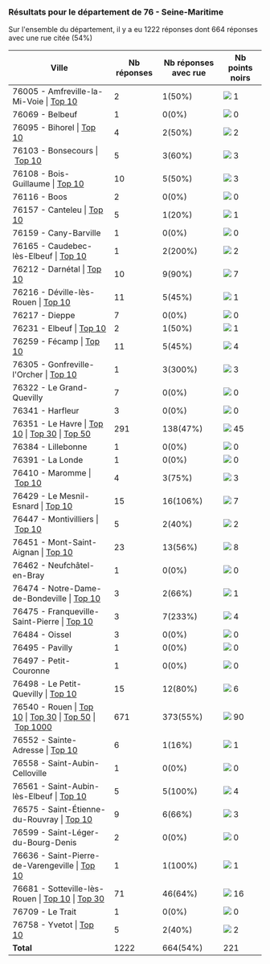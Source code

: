 ### Résultats pour le département de 76 - Seine-Maritime

Sur l'ensemble du département, il y a eu 1222 réponses dont 664 réponses avec une rue citée (54%)

| Ville | Nb réponses | Nb réponses avec rue | Nb points noirs |
|-------------|-------------|----------------------|-----------------|
|76005 - Amfreville-la-Mi-Voie&nbsp;&#124;&nbsp;<a href='76005 - Amfreville-la-Mi-Voie_top1.md'>Top 10</a>|2|1(50%)|<img src="../../img/bar_0.gif" />&nbsp;1|
|76069 - Belbeuf|1|0(0%)|<img src="../../img/bar_0.gif" />&nbsp;0|
|76095 - Bihorel&nbsp;&#124;&nbsp;<a href='76095 - Bihorel_top2.md'>Top 10</a>|4|2(50%)|<img src="../../img/bar_0.gif" />&nbsp;2|
|76103 - Bonsecours&nbsp;&#124;&nbsp;<a href='76103 - Bonsecours_top3.md'>Top 10</a>|5|3(60%)|<img src="../../img/bar_1.gif" />&nbsp;3|
|76108 - Bois-Guillaume&nbsp;&#124;&nbsp;<a href='76108 - Bois-Guillaume_top3.md'>Top 10</a>|10|5(50%)|<img src="../../img/bar_1.gif" />&nbsp;3|
|76116 - Boos|2|0(0%)|<img src="../../img/bar_0.gif" />&nbsp;0|
|76157 - Canteleu&nbsp;&#124;&nbsp;<a href='76157 - Canteleu_top1.md'>Top 10</a>|5|1(20%)|<img src="../../img/bar_0.gif" />&nbsp;1|
|76159 - Cany-Barville|1|0(0%)|<img src="../../img/bar_0.gif" />&nbsp;0|
|76165 - Caudebec-lès-Elbeuf&nbsp;&#124;&nbsp;<a href='76165 - Caudebec-lès-Elbeuf_top2.md'>Top 10</a>|1|2(200%)|<img src="../../img/bar_0.gif" />&nbsp;2|
|76212 - Darnétal&nbsp;&#124;&nbsp;<a href='76212 - Darnétal_top7.md'>Top 10</a>|10|9(90%)|<img src="../../img/bar_3.gif" />&nbsp;7|
|76216 - Déville-lès-Rouen&nbsp;&#124;&nbsp;<a href='76216 - Déville-lès-Rouen_top1.md'>Top 10</a>|11|5(45%)|<img src="../../img/bar_0.gif" />&nbsp;1|
|76217 - Dieppe|7|0(0%)|<img src="../../img/bar_0.gif" />&nbsp;0|
|76231 - Elbeuf&nbsp;&#124;&nbsp;<a href='76231 - Elbeuf_top1.md'>Top 10</a>|2|1(50%)|<img src="../../img/bar_0.gif" />&nbsp;1|
|76259 - Fécamp&nbsp;&#124;&nbsp;<a href='76259 - Fécamp_top4.md'>Top 10</a>|11|5(45%)|<img src="../../img/bar_1.gif" />&nbsp;4|
|76305 - Gonfreville-l'Orcher&nbsp;&#124;&nbsp;<a href='76305 - Gonfreville-l_Orcher_top3.md'>Top 10</a>|1|3(300%)|<img src="../../img/bar_1.gif" />&nbsp;3|
|76322 - Le Grand-Quevilly|7|0(0%)|<img src="../../img/bar_0.gif" />&nbsp;0|
|76341 - Harfleur|3|0(0%)|<img src="../../img/bar_0.gif" />&nbsp;0|
|76351 - Le Havre&nbsp;&#124;&nbsp;<a href='76351 - Le Havre_top10.md'>Top 10</a>&nbsp;&#124;&nbsp;<a href='76351 - Le Havre_top30.md'>Top 30</a>&nbsp;&#124;&nbsp;<a href='76351 - Le Havre_top45.md'>Top 50</a>|291|138(47%)|<img src="../../img/bar_20.gif" />&nbsp;45|
|76384 - Lillebonne|1|0(0%)|<img src="../../img/bar_0.gif" />&nbsp;0|
|76391 - La Londe|1|0(0%)|<img src="../../img/bar_0.gif" />&nbsp;0|
|76410 - Maromme&nbsp;&#124;&nbsp;<a href='76410 - Maromme_top3.md'>Top 10</a>|4|3(75%)|<img src="../../img/bar_1.gif" />&nbsp;3|
|76429 - Le Mesnil-Esnard&nbsp;&#124;&nbsp;<a href='76429 - Le Mesnil-Esnard_top7.md'>Top 10</a>|15|16(106%)|<img src="../../img/bar_3.gif" />&nbsp;7|
|76447 - Montivilliers&nbsp;&#124;&nbsp;<a href='76447 - Montivilliers_top2.md'>Top 10</a>|5|2(40%)|<img src="../../img/bar_0.gif" />&nbsp;2|
|76451 - Mont-Saint-Aignan&nbsp;&#124;&nbsp;<a href='76451 - Mont-Saint-Aignan_top8.md'>Top 10</a>|23|13(56%)|<img src="../../img/bar_3.gif" />&nbsp;8|
|76462 - Neufchâtel-en-Bray|1|0(0%)|<img src="../../img/bar_0.gif" />&nbsp;0|
|76474 - Notre-Dame-de-Bondeville&nbsp;&#124;&nbsp;<a href='76474 - Notre-Dame-de-Bondeville_top1.md'>Top 10</a>|3|2(66%)|<img src="../../img/bar_0.gif" />&nbsp;1|
|76475 - Franqueville-Saint-Pierre&nbsp;&#124;&nbsp;<a href='76475 - Franqueville-Saint-Pierre_top4.md'>Top 10</a>|3|7(233%)|<img src="../../img/bar_1.gif" />&nbsp;4|
|76484 - Oissel|3|0(0%)|<img src="../../img/bar_0.gif" />&nbsp;0|
|76495 - Pavilly|1|0(0%)|<img src="../../img/bar_0.gif" />&nbsp;0|
|76497 - Petit-Couronne|1|0(0%)|<img src="../../img/bar_0.gif" />&nbsp;0|
|76498 - Le Petit-Quevilly&nbsp;&#124;&nbsp;<a href='76498 - Le Petit-Quevilly_top6.md'>Top 10</a>|15|12(80%)|<img src="../../img/bar_2.gif" />&nbsp;6|
|76540 - Rouen&nbsp;&#124;&nbsp;<a href='76540 - Rouen_top10.md'>Top 10</a>&nbsp;&#124;&nbsp;<a href='76540 - Rouen_top30.md'>Top 30</a>&nbsp;&#124;&nbsp;<a href='76540 - Rouen_top50.md'>Top 50</a>&nbsp;&#124;&nbsp;<a href='76540 - Rouen_top90.md'>Top 1000</a>|671|373(55%)|<img src="../../img/bar_40.gif" />&nbsp;90|
|76552 - Sainte-Adresse&nbsp;&#124;&nbsp;<a href='76552 - Sainte-Adresse_top1.md'>Top 10</a>|6|1(16%)|<img src="../../img/bar_0.gif" />&nbsp;1|
|76558 - Saint-Aubin-Celloville|1|0(0%)|<img src="../../img/bar_0.gif" />&nbsp;0|
|76561 - Saint-Aubin-lès-Elbeuf&nbsp;&#124;&nbsp;<a href='76561 - Saint-Aubin-lès-Elbeuf_top4.md'>Top 10</a>|5|5(100%)|<img src="../../img/bar_1.gif" />&nbsp;4|
|76575 - Saint-Étienne-du-Rouvray&nbsp;&#124;&nbsp;<a href='76575 - Saint-Étienne-du-Rouvray_top3.md'>Top 10</a>|9|6(66%)|<img src="../../img/bar_1.gif" />&nbsp;3|
|76599 - Saint-Léger-du-Bourg-Denis|2|0(0%)|<img src="../../img/bar_0.gif" />&nbsp;0|
|76636 - Saint-Pierre-de-Varengeville&nbsp;&#124;&nbsp;<a href='76636 - Saint-Pierre-de-Varengeville_top1.md'>Top 10</a>|1|1(100%)|<img src="../../img/bar_0.gif" />&nbsp;1|
|76681 - Sotteville-lès-Rouen&nbsp;&#124;&nbsp;<a href='76681 - Sotteville-lès-Rouen_top10.md'>Top 10</a>&nbsp;&#124;&nbsp;<a href='76681 - Sotteville-lès-Rouen_top16.md'>Top 30</a>|71|46(64%)|<img src="../../img/bar_7.gif" />&nbsp;16|
|76709 - Le Trait|1|0(0%)|<img src="../../img/bar_0.gif" />&nbsp;0|
|76758 - Yvetot&nbsp;&#124;&nbsp;<a href='76758 - Yvetot_top2.md'>Top 10</a>|5|2(40%)|<img src="../../img/bar_0.gif" />&nbsp;2|
| **Total** |1222|664(54%)|221|
